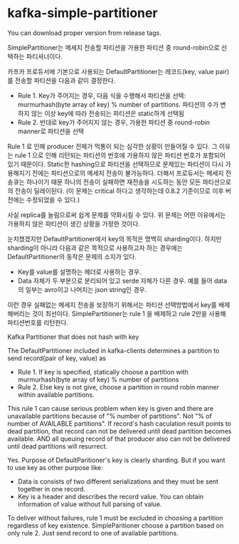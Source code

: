 # kafka-simple-partitioner

You can download proper version from release tags.

SimplePartitioner는 메세지 전송할 파티션을 가용한 파티션 중 round-robin으로 선택하는 파티셔너이다.

카프카 프로듀서에 기본으로 사용되는 DefaultPartitioner는 레코드(key, value pair)를 전송할 파티션을 다음과 같이 결정한다.

* Rule 1. Key가 주어지는 경우, 다음 식을 수행해서 파티션을 선택: murmurhash(byte array of key) % number of partitions.
  파티션의 수가 변하지 않는 이상 key에 따라 전송되는 파티션은 static하게 선택됨
* Rule 2. 반대로 key가 주어지지 않는 경우, 가용한 파티션 중 round-robin manner로 파티션을 선택

Rule 1 로 인해 producer 전체가 먹통이 되는 심각한 상황이 만들어질 수 있다.
그 이유는 rule 1 으로 인해 리턴되는 파티션의 번호에 가용하지 않은 파티션 번호가 포함되어 있기 때문이다.
Static한 hashing으로 파티션을 선택하므로 문제있는 파티션이 다시 가용해지기 전에는 파티션으로의 메세지 전송이 불가능하다.
더해서 프로듀서는 메세지 전송큐는 하나이기 때문 하나의 전송이 실패하면 재전송을 시도하는 동안 모든 파티션으로의 전송이 딜레이된다.
(이 문제는 critical 하다고 생각하는데 0.8.2 기준이므로 이후 버전에는 수정되었을 수 있다.)

사실 replica를 늘림으로써 쉽게 문제를 약화시킬 수 있다. 위 문제는 어떤 이유에서는 가용하지 않은 파티션이 생긴 상황을 가정한 것이다.

눈치챘겠지만 DefaultPartitioner에서 key의 목적은 명백히 sharding이다.
하지만 sharding이 아니라 다음과 같은 목적으로 사용하고자 하는 경우에는 DefaultPartitioner의 동작은 문제의 소지가 있다.

* Key를 value를 설명하는 헤더로 사용하는 경우.
* Data 자체가 두 부분으로 분리되어 있고 serde 자체가 다른 경우. 예를 들어 data의 일부는 avro이고 나머지는 json string인 경우.

이런 경우 실패없는 메세지 전송을 보장하기 위해서는 파티션 선택방법에서 key를 배제해버리는 것이 최선이다.
SimplePartitioner는 rule 1 을 배제하고 rule 2만을 사용해 파티션번호를 리턴한다.

Kafka Partitioner that does not hash with key

The DefaultPartitioner included in kafka-clients determines a partition to send record(pair of key, value) as

* Rule 1. If key is specified, statically choose a partition with murmurhash(byte array of key) % number of partitions
* Rule 2. Else key is not give, choose a partition in round robin manner within available partitions.

This rule 1 can cause serious problem when key is given and there are unavailable partitions because of "% number of partitions". Not "% of number of AVAILABLE partitions". If record's hash caculation result points to dead partition, that record can not be delivered until dead partition becomes available. AND all queuing record of that producer also can not be delivered until dead partitions will resurrect.

Yes. Purpose of DefaultParitioner's key is clearly sharding. But if you want to use key as other purpose like:

* Data is consists of two different serializations and they must be sent together in one record.
* Key is a header and describes the record value. You can obtain information of value without full parsing of value.

To deliver without failures, rule 1 must be excluded in choosing a partition regardless of key existence. SimpleParitioner choose a partition based on only rule 2. Just send record to one of available partitions.
